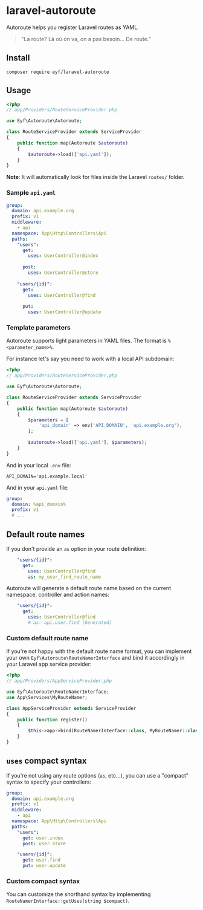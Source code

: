 # laravel-autoroute
Autoroute helps you register Laravel routes as YAML.

> "La route? Là où on va, on a pas besoin... De route."

## Install

```
composer require eyf/laravel-autoroute
```

## Usage

```php
<?php
// app/Providers/RouteServiceProvider.php

use Eyf\Autoroute\Autoroute;

class RouteServiceProvider extends ServiceProvider
{
    public function map(Autoroute $autoroute)
    {
        $autoroute->load(['api.yaml']);
    }
}
```

__Note__: It will automatically look for files inside the Laravel `routes/` folder.

### Sample `api.yaml`

```yaml
group:
  domain: api.example.org
  prefix: v1
  middleware:
    - api
  namespace: App\Http\Controllers\Api
  paths:
    "users":
      get:
        uses: UserController@index
        
      post:
        uses: UserController@store
        
    "users/{id}":
      get:
        uses: UserController@find
        
      put:
        uses: UserController@update
```

### Template parameters

Autoroute supports light parameters in YAML files. The format is `%<parameter_name>%`.

For instance let's say you need to work with a local API subdomain:

```php
<?php
// app/Providers/RouteServiceProvider.php

use Eyf\Autoroute\Autoroute;

class RouteServiceProvider extends ServiceProvider
{
    public function map(Autoroute $autoroute)
    {
        $parameters = [
            'api_domain' => env('API_DOMAIN', 'api.example.org'),
        ];
        
        $autoroute->load(['api.yaml'], $parameters);
    }
}
```

And in your local `.env` file:

```env
API_DOMAIN='api.example.local'
```

And in your `api.yaml` file:

```yaml
group:
  domain: %api_domain%
  prefix: v1
  # ...
```

## Default route names

If you don't provide an `as` option in your route definition:

```yaml
    "users/{id}":
      get:
        uses: UserController@find
        as: my_user_find_route_name
```

Autoroute will generate a default route name based on the current namespace, controller and action names:

```yaml
    "users/{id}":
      get:
        uses: UserController@find
        # as: api.user.find (Generated)
```

### Custom default route name

If you're not happy with the default route name format, you can implement your own `Eyf\Autoroute\RouteNamerInterface` and bind it accordingly in your Laravel app service provider:

```php
<?php
// app/Providers/AppServiceProvider.php

use Eyf\Autoroute\RouteNamerInterface;
use App\Services\MyRouteNamer;

class AppServiceProvider extends ServiceProvider
{
    public function register()
    {
        $this->app->bind(RouteNamerInterface::class, MyRouteNamer::class);
    }
}
```

## `uses` compact syntax

If you're not using any route options (`as`, etc...), you can use a "compact" syntax to specify your controllers:

```yaml
group:
  domain: api.example.org
  prefix: v1
  middleware:
    - api
  namespace: App\Http\Controllers\Api
  paths:
    "users":
      get: user.index
      post: user.store

    "users/{id}":
      get: user.find
      put: user.update
```

### Custom compact syntax

You can customize the shorthand syntax by implementing `RouteNamerInterface::getUses(string $compact)`.
